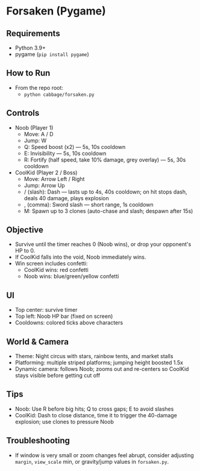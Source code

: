 # Forsaken (Pygame)

## Requirements
- Python 3.9+
- pygame (`pip install pygame`)

## How to Run
- From the repo root:
  - `python cabbage/forsaken.py`

## Controls
- Noob (Player 1)
  - Move: A / D
  - Jump: W
  - Q: Speed boost (x2) — 5s, 10s cooldown
  - E: Invisibility — 5s, 10s cooldown
  - R: Fortify (half speed, take 10% damage, grey overlay) — 5s, 30s cooldown
- CoolKid (Player 2 / Boss)
  - Move: Arrow Left / Right
  - Jump: Arrow Up
  - / (slash): Dash — lasts up to 4s, 40s cooldown; on hit stops dash, deals 40 damage, plays explosion
  - , (comma): Sword slash — short range, 1s cooldown
  - M: Spawn up to 3 clones (auto-chase and slash; despawn after 15s)

## Objective
- Survive until the timer reaches 0 (Noob wins), or drop your opponent's HP to 0.
- If CoolKid falls into the void, Noob immediately wins.
- Win screen includes confetti:
  - CoolKid wins: red confetti
  - Noob wins: blue/green/yellow confetti

## UI
- Top center: survive timer
- Top left: Noob HP bar (fixed on screen)
- Cooldowns: colored ticks above characters

## World & Camera
- Theme: Night circus with stars, rainbow tents, and market stalls
- Platforming: multiple striped platforms; jumping height boosted 1.5x
- Dynamic camera: follows Noob; zooms out and re-centers so CoolKid stays visible before getting cut off

## Tips
- Noob: Use R before big hits; Q to cross gaps; E to avoid slashes
- CoolKid: Dash to close distance, time it to trigger the 40-damage explosion; use clones to pressure Noob

## Troubleshooting
- If window is very small or zoom changes feel abrupt, consider adjusting `margin`, `view_scale` min, or gravity/jump values in `forsaken.py`.
